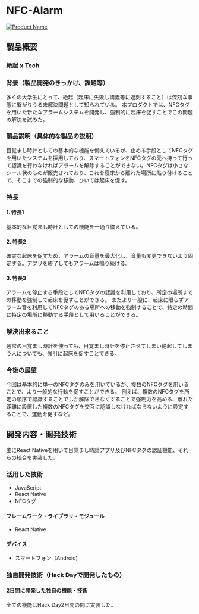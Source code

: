 # NFC-Alarm

[![Product Name](image.png)](https://www.youtube.com/watch?v=G5rULR53uMk)

## 製品概要
### 絶起 x Tech

### 背景（製品開発のきっかけ、課題等）
多くの大学生にとって、絶起（起床に失敗し講義等に遅刻すること）は深刻な事態に繋がりうる未解決問題として知られている。
本プロダクトでは、NFCタグを用いた新たなアラームシステムを開発し、強制的に起床を促すことでこの問題の解決を試みた。

### 製品説明（具体的な製品の説明）
目覚まし時計としての基本的な機能を備えているが、止める手段としてNFCタグを用いたシステムを採用しており、スマートフォンをNFCタグの元へ持って行って認識を行わなければアラームを解除することができない。NFCタグは小さなシール状のものが販売されており、これを寝床から離れた場所に貼り付けることで、そこまでの強制的な移動、ひいては起床を促す。

### 特長

#### 1. 特長1
基本的な目覚まし時計としての機能を一通り備えている。
#### 2. 特長2
確実な起床を促すため、アラームの音量を最大化し、音量も変更できないよう固定する。アプリを終了してもアラームは鳴り続ける。
#### 3. 特長3
アラームを停止する手段としてNFCタグの認識を利用しており、所定の場所までの移動を強制して起床を促すことができる。
またより一般に、起床に限らずアラーム音を利用してNFCタグのある場所への移動を強制することで、特定の時間に特定の場所に移動する手段として用いることができる。

### 解決出来ること
通常の目覚まし時計を使っても、目覚まし時計を停止させてしまい絶起してしまう人についても、強引に起床を促すことできる。

### 今後の展望
今回は基本的に単一のNFCタグのみを用いているが、複数のNFCタグを用いることで、より一般的な行動を促すことができる。
例えば、複数のNFCタグを所定の順序で認識することでしか解除できなくすることで強制力を高める、離れた距離に設置した複数のNFCタグを交互に認識しなければならないように設定することで、運動を促すなど。


## 開発内容・開発技術
主にReact Nativeを用いて目覚まし時計アプリ及びNFCタグの認証機能、それらの統合を実装した。

### 活用した技術
* JavaScript
* React Native
* NFCタグ

#### フレームワーク・ライブラリ・モジュール
* React Native

#### デバイス
* スマートフォン（Android)

### 独自開発技術（Hack Dayで開発したもの）
#### 2日間に開発した独自の機能・技術
全ての機能はHack Day2日間の間に実装した。
